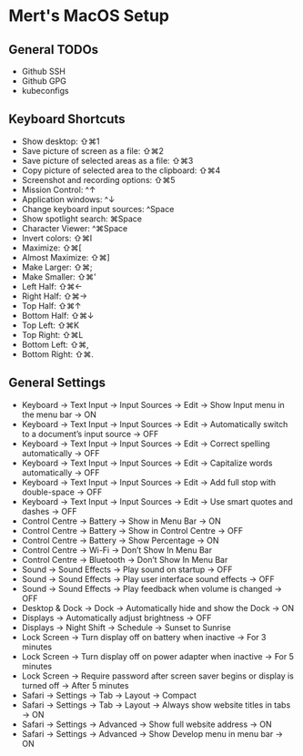 # Mert's MacOS Setup

## General TODOs
- Github SSH
- Github GPG
- kubeconfigs

## Keyboard Shortcuts
- Show desktop: ⇧⌘1
- Save picture of screen as a file: ⇧⌘2
- Save picture of selected areas as a file: ⇧⌘3
- Copy picture of selected area to the clipboard: ⇧⌘4
- Screenshot and recording options: ⇧⌘5
- Mission Control: ^↑
- Application windows: ^↓
- Change keyboard input sources: ^Space
- Show spotlight search: ⌘Space
- Character Viewer: ^⌘Space
- Invert colors: ⇧⌘I
- Maximize: ⇧⌘[
- Almost Maximize: ⇧⌘]
- Make Larger: ⇧⌘;
- Make Smaller: ⇧⌘'
- Left Half: ⇧⌘←
- Right Half: ⇧⌘→
- Top Half: ⇧⌘↑
- Bottom Half: ⇧⌘↓
- Top Left: ⇧⌘K
- Top Right: ⇧⌘L
- Bottom Left: ⇧⌘,
- Bottom Right: ⇧⌘.

## General Settings
- Keyboard → Text Input → Input Sources → Edit → Show Input menu in the menu bar → ON
- Keyboard → Text Input → Input Sources → Edit → Automatically switch to a document’s input source → OFF
- Keyboard → Text Input → Input Sources → Edit → Correct spelling automatically → OFF
- Keyboard → Text Input → Input Sources → Edit → Capitalize words automatically → OFF
- Keyboard → Text Input → Input Sources → Edit → Add full stop with double-space → OFF
- Keyboard → Text Input → Input Sources → Edit → Use smart quotes and dashes → OFF
- Control Centre → Battery → Show in Menu Bar → ON
- Control Centre → Battery → Show in Control Centre → OFF
- Control Centre → Battery → Show Percentage → ON
- Control Centre → Wi-Fi → Don’t Show In Menu Bar
- Control Centre → Bluetooth → Don’t Show In Menu Bar
- Sound → Sound Effects → Play sound on startup → OFF
- Sound → Sound Effects → Play user interface sound effects → OFF
- Sound → Sound Effects → Play feedback when volume is changed → OFF
- Desktop & Dock → Dock → Automatically hide and show the Dock → ON
- Displays → Automatically adjust brightness → OFF
- Displays → Night Shift → Schedule → Sunset to Sunrise
- Lock Screen → Turn display off on battery when inactive → For 3 minutes
- Lock Screen → Turn display off on power adapter when inactive → For 5 minutes
- Lock Screen → Require password after screen saver begins or display is turned off → After 5 minutes
- Safari → Settings → Tab → Layout → Compact
- Safari → Settings → Tab → Layout → Always show website titles in tabs → ON
- Safari → Settings → Advanced → Show full website address → ON
- Safari → Settings → Advanced → Show Develop menu in menu bar → ON